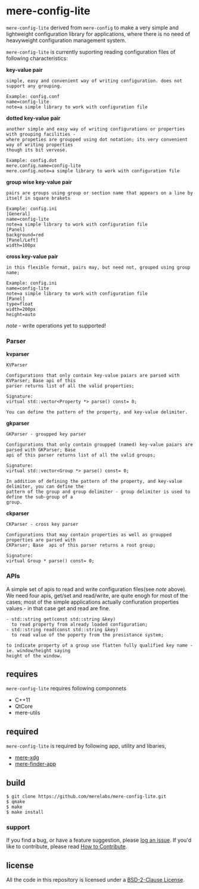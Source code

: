 # mere-config-lite
`mere-config-lite` derived from `mere-config` to make a very simple and lightweight configuration library for applications, where there is no need of heavyweight configuration management system.

`mere-config-lite` is currently suporting reading configuration files of following characteristics:

**key-value pair**
  ```
  simple, easy and convenient way of writing configuration. does not support any grouping.
  
  Example: config.conf
  name=config-lite
  note=a simple library to work with configuration file
  ```
**dotted key-value pair**
  ```
  another simple and easy way of writing configurations or properties with grouping facilities - 
  where propeties are groupped using dot notation; its very convenient way of writing properties
  though its bit vervose.
  
  Example: config.dot
  mere.config.name=config-lite
  mere.config.note=a simple library to work with configuration file
  ```
**group wise key-value pair**
  ```
  pairs are groups using group or section name that appears on a line by itself in square brakets
  
  Example: config.ini
  [General]
  name=config-lite
  note=a simple library to work with configuration file
  [Panel]
  background=red
  [Panel/Left]
  width=100px
  ```
**cross key-value pair**
  ```
  in this flexible format, pairs may, but need not, grouped using group name;
  
  Example: config.ini
  name=config-lite
  note=a simple library to work with configuration file
  [Panel]
  type=float
  width=200px
  height=auto
  ```

*note* - write operations yet to supported!
### Parser
**kvparser**
```
KVParser

Configurations that only contain key-value paiars are parsed with KVParser; Base api of this 
parser returns list of all the valid properties;

Signature:
virtual std::vector<Property *> parse() const= 0;

You can define the pattern of the property, and key-value delimiter.
```
**gkparser**
```
GKParser - groupped key parser

Configurations that only contain groupped (named) key-value paiars are parsed with GKParser; Base 
api of this parser returns list of all the valid groups;

Signature:
virtual std::vector<Group *> parse() const= 0;

In addition of defining the pattern of the property, and key-value delimiter, you can define the 
pattern of the group and group delimiter - group delimiter is used to define the sub-group of a
group.
```
**ckparser**
```
CKParser - cross key parser

Configurations that may contain properties as well as groupped properties are parsed with 
CKParser; Base  api of this parser returns a root group;

Signature:
virtual Group * parse() const= 0;
```
### APIs
A simple set of apis to read and write configuration files(see *note* above). 
We need four apis, get/set and read/write, are quite enogh for most of the cases; most of the simple 
applications actually confiuration properties values - in that case get and read are fine.
```
- std::string get(const std::string &key) 
  to read property from already loaded configuration; 
- std::string read(const std::string &key)
  to read value of the poperty from the presistance system;

to indicate property of a group use flatten fully qualified key name - ie. window/height saying 
height of the window.
```

## requires
`mere-config-lite` requires following componnets
- C++11 
- QtCore
- mere-utils

## required
`mere-config-lite` is required by following app, utility and libaries,
- [mere-xdg](https://github.com/merelabs/mere-xdg)
- [mere-finder-app](https://github.com/merelabs/mere-finder-app)
 
## build ##
```
$ git clone https://github.com/merelabs/mere-config-lite.git
$ qmake
$ make
$ make install
```

### support
If you find a bug, or have a feature suggestion, please [log an issue](https://github.com/merelabs/mere-config-lite/issues). If you'd like to
contribute, please read [How to Contribute](CONTRIBUTING.md).

## license ##
All the code in this repository is licensed under a [BSD-2-Clause License](LICENSE).

